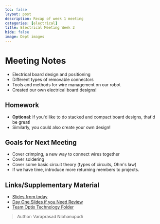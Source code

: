 ```yaml
--- 
toc: false 
layout: post 
description: Recap of week 1 meeting 
categories: [electrical]  
title: Electrical Meeting Week 2 
hide: false 
image: Dept images 
---  
```


# Meeting Notes  
- Electrical board design and positioning 
- Different types of removable connectors  
- Tools and methods for wire management on our robot  
-  Created our own electrical board designs! 

## Homework 
- **Optional**: If you'd like to do stacked and compact board designs, that'd be great! 
- Similarly, you could also create your own design!  

## Goals for Next Meeting  
- Cover crimping, a new way to connect wires together  
- Cover soldering   
- Cover some basic circuit theory (types of circuits, Ohm's law)  
- If we have time, introduce more returning members to projects.  

## Links/Supplementary Material  
- [Slides from today](https://docs.google.com/presentation/d/1X2HSGouqs9ddtDezKYznebvT0VBRPewc5Hot-QqsZd8/edit?usp=sharing)  
- [Day One Slides if you Need Review](https://docs.google.com/presentation/d/1Fy0CMHcj08jdwPNljXRYcRkCK3xdZxKA0lu8hL2MDZg/edit)  
- [Team Optix Technology Folder](https://drive.google.com/drive/folders/1D4VNl_CzpGJff69jR2onBDxhrS-d7Ol8?usp=sharing)  
> Author: Varaprasad Nibhanupudi